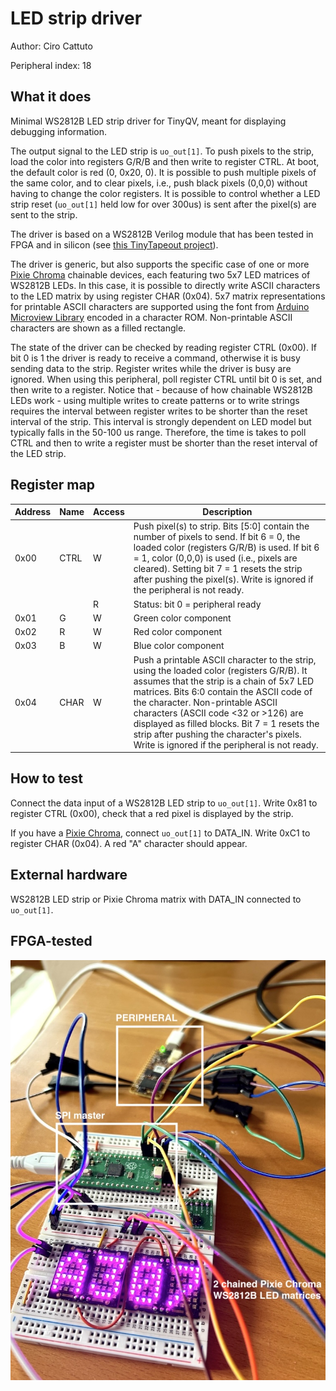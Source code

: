 <!---

This file is used to generate your project datasheet. Please fill in the information below and delete any unused
sections.

You can also include images in this folder and reference them in the markdown. Each image must be less than
512 kb in size, and the combined size of all images must be less than 1 MB.
-->

# LED strip driver

Author: Ciro Cattuto

Peripheral index: 18

## What it does

Minimal WS2812B LED strip driver for TinyQV, meant for displaying debugging information.

The output signal to the LED strip is `uo_out[1]`. To push pixels to the strip, load the color into registers G/R/B and then write to register CTRL. At boot, the default color is red (0, 0x20, 0). It is possible to push multiple pixels of the same color, and to clear pixels, i.e., push black pixels (0,0,0) without having to change the color registers. It is possible to control whether a LED strip reset (`uo_out[1]` held low for over 300us) is sent after the pixel(s) are sent to the strip.

The driver is based on a WS2812B Verilog module that has been tested in FPGA and in silicon (see [this TinyTapeout project](https://github.com/ccattuto/tt07-serial-charmatrix/)).

The driver is generic, but also supports the specific case of one or more [Pixie Chroma](https://connornishijima.github.io/Pixie_Chroma/) chainable devices, each featuring two 5x7 LED matrices of WS2812B LEDs. In this case, it is possible to directly write ASCII characters to the LED matrix by using register CHAR (0x04). 5x7 matrix representations for printable ASCII characters are supported using the font from [Arduino Microview Library](https://github.com/geekammo/MicroView-Arduino-Library/blob/master/font5x7.h) encoded in a character ROM. Non-printable ASCII characters are shown as a filled rectangle.

The state of the driver can be checked by reading register CTRL (0x00). If bit 0 is 1 the driver is ready to receive a command, otherwise it is busy sending data to the strip. Register writes while the driver is busy are ignored. When using this peripheral, poll register CTRL until bit 0 is set, and then write to a register. Notice that - because of how chainable WS2812B LEDs work - using multiple writes to create patterns or to write strings requires the interval between register writes to be shorter than the reset interval of the strip. This interval is strongly dependent on LED model but typically falls in the 50-100 us range. Therefore, the time is takes to poll CTRL and then to write a register must be shorter than the reset interval of the LED strip.

## Register map

| Address | Name  | Access | Description                                                         |
|---------|-------|--------|---------------------------------------------------------------------|
| 0x00    | CTRL  | W      | Push pixel(s) to strip. Bits [5:0] contain the number of pixels to send. If bit 6 = 0, the loaded color (registers G/R/B) is used. If bit 6 = 1, color (0,0,0) is used (i.e., pixels are cleared). Setting bit 7 = 1 resets the strip after pushing the pixel(s). Write is ignored if the peripheral is not ready. |
|         |       | R      | Status: bit 0 = peripheral ready                                    |
| 0x01    | G     | W      | Green color component                                               |
| 0x02    | R     | W      | Red color component                                                 |
| 0x03    | B     | W      | Blue color component                                                |
| 0x04    | CHAR  | W      | Push a printable ASCII character to the strip, using the loaded color (registers G/R/B). It assumes that the strip is a chain of 5x7 LED matrices. Bits 6:0 contain the ASCII code of the character. Non-printable ASCII characters (ASCII code <32 or >126) are displayed as filled blocks. Bit 7 = 1 resets the strip after pushing the character's pixels. Write is ignored if the peripheral is not ready. |

## How to test

Connect the data input of a WS2812B LED strip to `uo_out[1]`. Write 0x81 to register CTRL (0x00), check that a red pixel is displayed by the strip.

If you have a [Pixie Chroma](https://connornishijima.github.io/Pixie_Chroma/), connect `uo_out[1]` to DATA_IN. Write 0xC1 to register CHAR (0x04). A red "A" character should appear.

## External hardware

WS2812B LED strip or Pixie Chroma matrix with DATA_IN connected to `uo_out[1]`.

## FPGA-tested

![FPGA test](18_image1.jpg)

